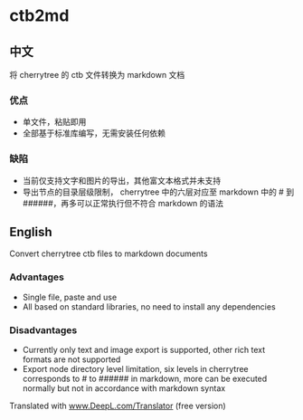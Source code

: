 # ctb2md
## 中文
将 cherrytree 的 ctb 文件转换为 markdown 文档
### 优点
* 单文件，粘贴即用
* 全部基于标准库编写，无需安装任何依赖

### 缺陷
* 当前仅支持文字和图片的导出，其他富文本格式并未支持
* 导出节点的目录层级限制， cherrytree 中的六层对应至 markdown 中的 # 到 ######，再多可以正常执行但不符合 markdown 的语法

## English
Convert cherrytree ctb files to markdown documents
### Advantages
* Single file, paste and use
* All based on standard libraries, no need to install any dependencies

### Disadvantages
* Currently only text and image export is supported, other rich text formats are not supported
* Export node directory level limitation, six levels in cherrytree corresponds to # to ###### in markdown, more can be executed normally but not in accordance with markdown syntax

Translated with www.DeepL.com/Translator (free version)

